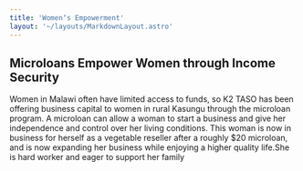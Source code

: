 ```yaml
---
title: 'Womenʼs Empowerment'
layout: '~/layouts/MarkdownLayout.astro'
---
```


## Microloans Empower Women through Income Security

Women in Malawi often have limited access to funds, so K2 TASO has been offering business capital to women in rural Kasungu through the microloan program. A microloan can allow a woman to start a business and give her independence and control over her living conditions.  This woman is now in business for herself as a vegetable reseller after a roughly $20 microloan, and is now expanding her business while enjoying a higher quality life.She is hard worker and eager to support her family

